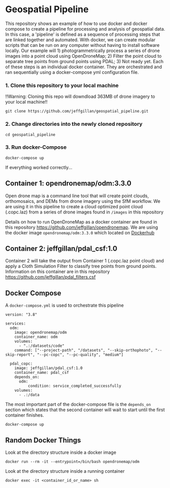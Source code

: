# Geospatial Pipeline

This repository shows an example of how to use docker and docker compose to create a pipeline for processing and analysis of geospatial data. In this case, a 'pipeline' is defined as a sequence of processing steps that are linked together and automated. With docker, we can create modular scripts that can be run on any computer without having to install software locally. Our example will 1) photogrammetrically process a series of drone images into a point cloud using OpenDroneMap; 2)  Filter the point cloud to separate tree points from ground points using PDAL; 3) Not ready yet. Each of these steps is an individual docker container. They are orchestrated and ran sequentially using a docker-compose yml configuration file.

### 1. Clone this repository to your local machine
!!Warning: Cloning this repo will downdload 363MB of drone imagery to your local machine!!

`git clone https://github.com/jeffgillan/geospatial_pipeline.git`

### 2. Change directories into the newly cloned repository

`cd geospatial_pipeline`

### 3. Run docker-Compose

`docker-compose up`

If everything worked correctly...




## Container 1: opendronemap/odm:3.3.0

Open drone map is a command line tool that will create point clouds, orthomosaics, and DEMs from drone imagery using the SfM workflow. We are using it in this pipeline to create a cloud optimized point cloud (.copc.laz) from a series of drone images found in `/images` in this repository

Details on how to run OpenDroneMap as a docker container are found in this repository https://github.com/jeffgillan/opendronemap. We are using the docker image `opendronemap/odm:3.3.0` which located on [Dockerhub](https://hub.docker.com/)


## Container 2: jeffgillan/pdal_csf:1.0

Container 2 will take the output from Container 1 (.copc.laz point cloud) and apply a Cloth Simulation Filter to classify tree points from ground points. Information on this container are in this repository https://github.com/jeffgillan/pdal_filters.csf



## Docker Compose

A `docker-compose.yml` is used to orchestrate this pipeline


```
version: "3.8"

services:
  odm:
    image: opendronemap/odm
    container_name: odm
    volumes:
      - ".:/datasets/code"
    command: ["--project-path", "/datasets", "--skip-orthophoto", "--skip-report", "--pc-copc", "--pc-quality", "medium"]

  pdal_copc:
    image: jeffgillan/pdal_csf:1.0
    container_name: pdal_csf
    depends_on:
      odm:
          condition: service_completed_successfully
    volumes:
      - .:/data
```      
The most important part of the docker-compose file is the `depends_on` section which states that the second container will wait to start until the first container finishes. 

`docker-compose up`


## Random Docker Things
Look at the directory structure inside a docker image
```
docker run --rm -it --entrypoint=/bin/bash opendronemap/odm
```
Look at the directory structure inside a running container
```
docker exec -it <container_id_or_name> sh
```
